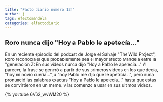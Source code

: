 ```yaml
---
title: "Facto diario número 134"
author: j
tags: efectomandela
categories: elfactodiario
---
```


## Roro nunca dijo "Hoy a Pablo le apetecía..."

En un reciente episodio del podcast de Jorge el Salvaje "The Wild Project", Roro reconocía el que probablemente sea el mayor efecto Mandela entre la "generación Z: En sus videos nunca dijo "Hoy a Pablo le apetecía..." Al parecer, la frase se generó a partir de sus primeros videos en los que decía, "hoy mi novio quería...", u "hoy Pablo me dijo que le apetrcía...", pero nuna pronunció las palabras exactas "Hoy a Pablo le apetecía..." hasta que estas se convirtieron en un meme, y las comenzo a usar en sus ultimos videos.

{% youtube 6V62_wvWM20 %}

